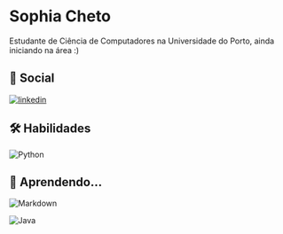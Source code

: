 # Sophia Cheto

Estudante de Ciência de Computadores na Universidade do Porto, ainda iniciando na área :)


## 🔗 Social
[![linkedin](https://img.shields.io/badge/linkedin-0A66C2?style=for-the-badge&logo=linkedin&logoColor=white)](https://www.linkedin.com/in/sophiacheto/)



## 🛠 Habilidades
![Python](https://img.shields.io/badge/Python-000?style=for-the-badge&logo=python)



## 🧠 Aprendendo...
![Markdown](https://img.shields.io/badge/Markdown-000?style=for-the-badge&logo=markdown)

![Java](https://img.shields.io/badge/Java-000?style=for-the-badge&logo=java)
